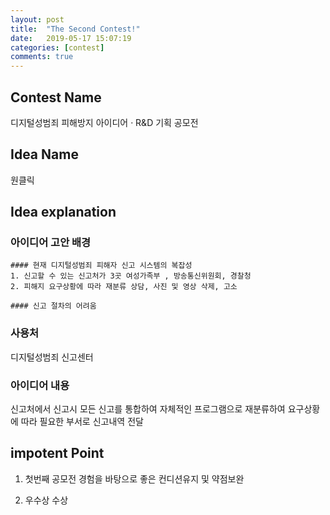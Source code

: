 ```yaml
---
layout: post
title:  "The Second Contest!"
date:   2019-05-17 15:07:19
categories: [contest]
comments: true
---
```

## Contest Name
디지털성범죄 피해방지 아이디어 · R&D 기획 공모전

## Idea Name
원클릭


## Idea explanation

### 아이디어 고안 배경

	#### 현재 디지털성범죄 피해자 신고 시스템의 복잡성
	1. 신고할 수 있는 신고처가 3곳 여성가족부 , 방송통신위원회, 경찰청
	2. 피해지 요구상황에 따라 재분류 상담, 사진 및 영상 삭제, 고소
		
	#### 신고 절차의 어려움

### 사용처
디지털성범죄 신고센터

### 아이디어 내용
신고처에서 신고시 모든 신고를 통합하여 자체적인 프로그램으로 재분류하여 요구상황에 따라 필요한 부서로 신고내역 전달


## impotent Point
1. 첫번째 공모전 경험을 바탕으로 좋은 컨디션유지 및 약점보완

2. 우수상 수상